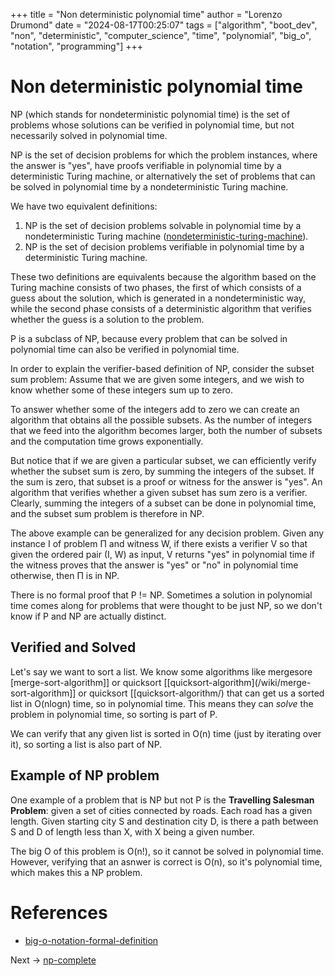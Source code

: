 +++
title = "Non deterministic polynomial time"
author = "Lorenzo Drumond"
date = "2024-08-17T00:25:07"
tags = ["algorithm",  "boot_dev",  "non",  "deterministic",  "computer_science",  "time",  "polynomial",  "big_o",  "notation",  "programming"]
+++


# Non deterministic polynomial time

NP (which stands for nondeterministic polynomial time) is the set of problems whose solutions can be verified in polynomial time, but not necessarily solved in polynomial time.

NP is the set of decision problems for which the problem instances, where the answer is "yes", have proofs verifiable in polynomial time by a deterministic Turing machine, or alternatively the set of problems that can be solved in polynomial time by a nondeterministic Turing machine.

We have two equivalent definitions:

1. NP is the set of decision problems solvable in polynomial time by a nondeterministic Turing machine ([nondeterministic-turing-machine](/wiki/nondeterministic-turing-machine/)).
2. NP is the set of decision problems verifiable in polynomial time by a deterministic Turing machine.

These two definitions are equivalents because the algorithm based on the Turing machine consists of two phases, the first of which consists of a guess about the solution, which is generated in a nondeterministic way, while the second phase consists of a deterministic algorithm that verifies whether the guess is a solution to the problem.

P is a subclass of NP, because every problem that can be solved in polynomial time can also be verified in polynomial time.

In order to explain the verifier-based definition of NP, consider the subset sum problem: Assume that we are given some integers, and we wish to know whether some of these integers sum up to zero.

To answer whether some of the integers add to zero we can create an algorithm that obtains all the possible subsets. As the number of integers that we feed into the algorithm becomes larger, both the number of subsets and the computation time grows exponentially.

But notice that if we are given a particular subset, we can efficiently verify whether the subset sum is zero, by summing the integers of the subset. If the sum is zero, that subset is a proof or witness for the answer is "yes". An algorithm that verifies whether a given subset has sum zero is a verifier. Clearly, summing the integers of a subset can be done in polynomial time, and the subset sum problem is therefore in NP.

The above example can be generalized for any decision problem. Given any instance I of problem Π and witness W, if there exists a verifier V so that given the ordered pair (I, W) as input, V returns "yes" in polynomial time if the witness proves that the answer is "yes" or "no" in polynomial time otherwise, then Π is in NP.


There is no formal proof that P != NP. Sometimes a solution in polynomial time comes along for problems that were thought to be just NP, so we don't know if P and NP are actually distinct.


## Verified and Solved

Let's say we want to sort a list. We know some algorithms like mergesore [merge-sort-algorithm]] or quicksort [[quicksort-algorithm](/wiki/merge-sort-algorithm]] or quicksort [[quicksort-algorithm/) that can get us a sorted list in O(nlogn) time, so in polynomial time. This means they can _solve_ the problem in polynomial time, so sorting is part of P.

We can verify that any given list is sorted in O(n) time (just by iterating over it), so sorting a list is also part of NP.

## Example of NP problem

One example of a problem that is NP but not P is the **Travelling Salesman Problem**: given a set of cities connected by roads. Each road has a given length. Given starting city S and destination city D, is there a path between S and D of length less than X, with X being a given number.

The big O of this problem is O(n!), so it cannot be solved in polynomial time. However, verifying that an asnwer is correct is O(n), so it's polynomial time, which makes this a NP problem.

# References
- [big-o-notation-formal-definition](/wiki/big-o-notation-formal-definition/)

Next -> [np-complete](/wiki/np-complete/)
